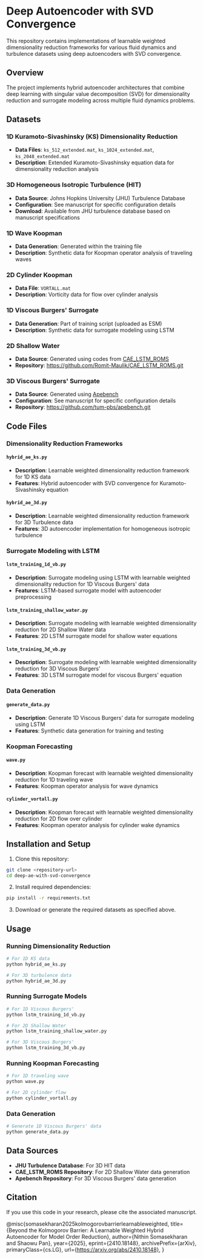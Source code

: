 # Deep Autoencoder with SVD Convergence

This repository contains implementations of learnable weighted dimensionality reduction frameworks for various fluid dynamics and turbulence datasets using deep autoencoders with SVD convergence.

## Overview

The project implements hybrid autoencoder architectures that combine deep learning with singular value decomposition (SVD) for dimensionality reduction and surrogate modeling across multiple fluid dynamics problems.

## Datasets

### 1D Kuramoto-Sivashinsky (KS) Dimensionality Reduction
- **Data Files**: `ks_512_extended.mat`, `ks_1024_extended.mat`, `ks_2048_extended.mat`
- **Description**: Extended Kuramoto-Sivashinsky equation data for dimensionality reduction analysis

### 3D Homogeneous Isotropic Turbulence (HIT)
- **Data Source**: Johns Hopkins University (JHU) Turbulence Database
- **Configuration**: See manuscript for specific configuration details
- **Download**: Available from JHU turbulence database based on manuscript specifications

### 1D Wave Koopman
- **Data Generation**: Generated within the training file
- **Description**: Synthetic data for Koopman operator analysis of traveling waves

### 2D Cylinder Koopman
- **Data File**: `VORTALL.mat` 
- **Description**: Vorticity data for flow over cylinder analysis

### 1D Viscous Burgers' Surrogate
- **Data Generation**: Part of training script (uploaded as ESM)
- **Description**: Synthetic data for surrogate modeling using LSTM

### 2D Shallow Water
- **Data Source**: Generated using codes from [CAE_LSTM_ROMS](https://github.com/Romit-Maulik/CAE_LSTM_ROMS.git)
- **Repository**: https://github.com/Romit-Maulik/CAE_LSTM_ROMS.git

### 3D Viscous Burgers' Surrogate
- **Data Source**: Generated using [Apebench](https://github.com/tum-pbs/apebench.git)
- **Configuration**: See manuscript for specific configuration details
- **Repository**: https://github.com/tum-pbs/apebench.git

## Code Files

### Dimensionality Reduction Frameworks

#### `hybrid_ae_ks.py`
- **Description**: Learnable weighted dimensionality reduction framework for 1D KS data
- **Features**: Hybrid autoencoder with SVD convergence for Kuramoto-Sivashinsky equation

#### `hybrid_ae_3d.py`
- **Description**: Learnable weighted dimensionality reduction framework for 3D Turbulence data
- **Features**: 3D autoencoder implementation for homogeneous isotropic turbulence

### Surrogate Modeling with LSTM

#### `lstm_training_1d_vb.py`
- **Description**: Surrogate modeling using LSTM with learnable weighted dimensionality reduction for 1D Viscous Burgers' data
- **Features**: LSTM-based surrogate model with autoencoder preprocessing

#### `lstm_training_shallow_water.py`
- **Description**: Surrogate modeling with learnable weighted dimensionality reduction for 2D Shallow Water data
- **Features**: 2D LSTM surrogate model for shallow water equations

#### `lstm_training_3d_vb.py`
- **Description**: Surrogate modeling with learnable weighted dimensionality reduction for 3D Viscous Burgers'
- **Features**: 3D LSTM surrogate model for viscous Burgers' equation

### Data Generation

#### `generate_data.py`
- **Description**: Generate 1D Viscous Burgers' data for surrogate modeling using LSTM
- **Features**: Synthetic data generation for training and testing

### Koopman Forecasting

#### `wave.py`
- **Description**: Koopman forecast with learnable weighted dimensionality reduction for 1D traveling wave
- **Features**: Koopman operator analysis for wave dynamics

#### `cylinder_vortall.py`
- **Description**: Koopman forecast with learnable weighted dimensionality reduction for 2D flow over cylinder
- **Features**: Koopman operator analysis for cylinder wake dynamics

## Installation and Setup

1. Clone this repository:
```bash
git clone <repository-url>
cd deep-ae-with-svd-convergence
```

2. Install required dependencies:
```bash
pip install -r requirements.txt
```

3. Download or generate the required datasets as specified above.

## Usage

### Running Dimensionality Reduction
```bash
# For 1D KS data
python hybrid_ae_ks.py

# For 3D turbulence data
python hybrid_ae_3d.py
```

### Running Surrogate Models
```bash
# For 1D Viscous Burgers'
python lstm_training_1d_vb.py

# For 2D Shallow Water
python lstm_training_shallow_water.py

# For 3D Viscous Burgers'
python lstm_training_3d_vb.py
```

### Running Koopman Forecasting
```bash
# For 1D traveling wave
python wave.py

# For 2D cylinder flow
python cylinder_vortall.py
```

### Data Generation
```bash
# Generate 1D Viscous Burgers' data
python generate_data.py
```

## Data Sources

- **JHU Turbulence Database**: For 3D HIT data
- **CAE_LSTM_ROMS Repository**: For 2D Shallow Water data generation
- **Apebench Repository**: For 3D Viscous Burgers' data generation

## Citation

If you use this code in your research, please cite the associated manuscript.

@misc{somasekharan2025kolmogorovbarrierlearnableweighted,
      title={Beyond the Kolmogorov Barrier: A Learnable Weighted Hybrid Autoencoder for Model Order Reduction}, 
      author={Nithin Somasekharan and Shaowu Pan},
      year={2025},
      eprint={2410.18148},
      archivePrefix={arXiv},
      primaryClass={cs.LG},
      url={https://arxiv.org/abs/2410.18148}, 
}